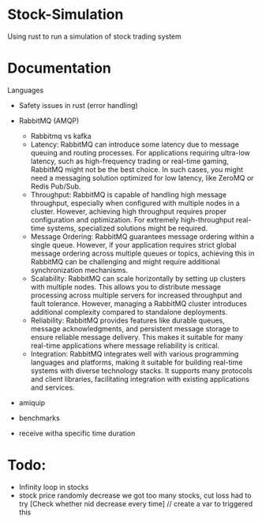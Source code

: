 # Stock-Simulation
Using rust to run a simulation of stock trading system 


# Documentation
Languages
- Safety issues in rust (error handling)

- RabbitMQ (AMQP)
    - Rabbitmq vs kafka
    - Latency: RabbitMQ can introduce some latency due to message queuing and routing processes. For applications requiring ultra-low latency, such as high-frequency trading or real-time gaming, RabbitMQ might not be the best choice. In such cases, you might need a messaging solution optimized for low latency, like ZeroMQ or Redis Pub/Sub.
    - Throughput: RabbitMQ is capable of handling high message throughput, especially when configured with multiple nodes in a cluster. However, achieving high throughput requires proper configuration and optimization. For extremely high-throughput real-time systems, specialized solutions might be required.
    - Message Ordering: RabbitMQ guarantees message ordering within a single queue. However, if your application requires strict global message ordering across multiple queues or topics, achieving this in RabbitMQ can be challenging and might require additional synchronization mechanisms.
    - Scalability: RabbitMQ can scale horizontally by setting up clusters with multiple nodes. This allows you to distribute message processing across multiple servers for increased throughput and fault tolerance. However, managing a RabbitMQ cluster introduces additional complexity compared to standalone deployments.
    - Reliability: RabbitMQ provides features like durable queues, message acknowledgments, and persistent message storage to ensure reliable message delivery. This makes it suitable for many real-time applications where message reliability is critical.
    - Integration: RabbitMQ integrates well with various programming languages and platforms, making it suitable for building real-time systems with diverse technology stacks. It supports many protocols and client libraries, facilitating integration with existing applications and services.
- amiquip
- benchmarks
- receive witha specific time duration


# Todo:
- Infinity loop in stocks
- stock price randomly decrease we got too many stocks, cut loss had to try [Check whether nid decrease every time] // create a var to triggered this

